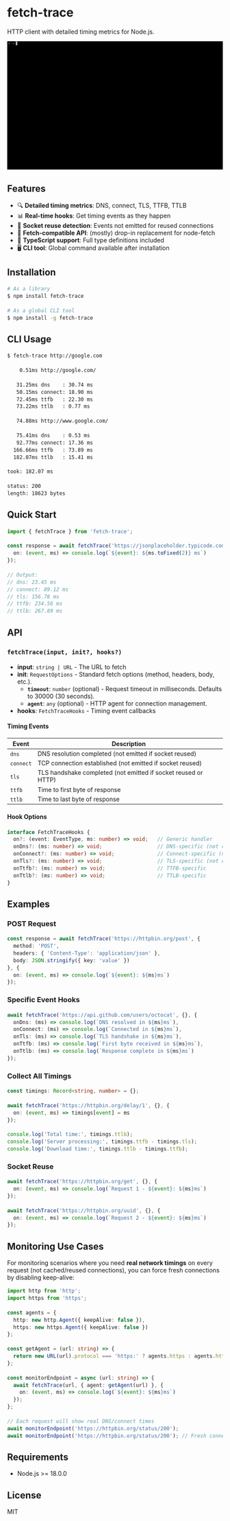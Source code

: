 # fetch-trace

HTTP client with detailed timing metrics for Node.js.

![Demo](demo.gif)

## Features

- 🔍 **Detailed timing metrics**: DNS, connect, TLS, TTFB, TTLB
- 📊 **Real-time hooks**: Get timing events as they happen
- 🚀 **Socket reuse detection**: Events not emitted for reused connections
- 🎯 **Fetch-compatible API**: (mostly) drop-in replacement for node-fetch
- 🔧 **TypeScript support**: Full type definitions included
- 🖥️ **CLI tool**: Global command available after installation

## Installation

```bash
# As a library
$ npm install fetch-trace

# As a global CLI tool
$ npm install -g fetch-trace
```

## CLI Usage

```bash
$ fetch-trace http://google.com

    0.51ms http://google.com/

   31.25ms dns    : 30.74 ms
   50.15ms connect: 18.90 ms
   72.45ms ttfb   : 22.30 ms
   73.22ms ttlb   : 0.77 ms

   74.88ms http://www.google.com/

   75.41ms dns    : 0.53 ms
   92.77ms connect: 17.36 ms
  166.66ms ttfb   : 73.89 ms
  182.07ms ttlb   : 15.41 ms

took: 182.07 ms

status: 200
length: 18623 bytes
```

## Quick Start

```typescript
import { fetchTrace } from 'fetch-trace';

const response = await fetchTrace('https://jsonplaceholder.typicode.com/posts/1', {}, {
  on: (event, ms) => console.log(`${event}: ${ms.toFixed(2)} ms`)
});

// Output:
// dns: 23.45 ms
// connect: 89.12 ms
// tls: 156.78 ms
// ttfb: 234.56 ms
// ttlb: 267.89 ms
```

## API

### `fetchTrace(input, init?, hooks?)`

- **input**: `string | URL` - The URL to fetch
- **init**: `RequestOptions` - Standard fetch options (method, headers, body, etc.).
  - **`timeout`**: `number` (optional) - Request timeout in milliseconds. Defaults to 30000 (30 seconds).
  - **`agent`**: `any` (optional) - HTTP agent for connection management.
- **hooks**: `FetchTraceHooks` - Timing event callbacks

#### Timing Events

| Event | Description |
|-------|-------------|
| `dns` | DNS resolution completed (not emitted if socket reused) |
| `connect` | TCP connection established (not emitted if socket reused) |
| `tls` | TLS handshake completed (not emitted if socket reused or HTTP) |
| `ttfb` | Time to first byte of response |
| `ttlb` | Time to last byte of response |

#### Hook Options

```typescript
interface FetchTraceHooks {
  on?: (event: EventType, ms: number) => void;   // Generic handler
  onDns?: (ms: number) => void;                  // DNS-specific (not called if reused)
  onConnect?: (ms: number) => void;              // Connect-specific (not called if reused)
  onTls?: (ms: number) => void;                  // TLS-specific (not called if reused/HTTP)
  onTtfb?: (ms: number) => void;                 // TTFB-specific
  onTtlb?: (ms: number) => void;                 // TTLB-specific
}
```

## Examples

### POST Request

```typescript
const response = await fetchTrace('https://httpbin.org/post', {
  method: 'POST',
  headers: { 'Content-Type': 'application/json' },
  body: JSON.stringify({ key: 'value' })
}, {
  on: (event, ms) => console.log(`${event}: ${ms}ms`)
});
```

### Specific Event Hooks

```typescript
await fetchTrace('https://api.github.com/users/octocat', {}, {
  onDns: (ms) => console.log(`DNS resolved in ${ms}ms`),
  onConnect: (ms) => console.log(`Connected in ${ms}ms`),
  onTls: (ms) => console.log(`TLS handshake in ${ms}ms`),
  onTtfb: (ms) => console.log(`First byte received in ${ms}ms`),
  onTtlb: (ms) => console.log(`Response complete in ${ms}ms`)
});
```

### Collect All Timings

```typescript
const timings: Record<string, number> = {};

await fetchTrace('https://httpbin.org/delay/1', {}, {
  on: (event, ms) => timings[event] = ms
});

console.log('Total time:', timings.ttlb);
console.log('Server processing:', timings.ttfb - timings.tls);
console.log('Download time:', timings.ttlb - timings.ttfb);
```

### Socket Reuse

```typescript
await fetchTrace('https://httpbin.org/get', {}, {
  on: (event, ms) => console.log(`Request 1 - ${event}: ${ms}ms`)
});

await fetchTrace('https://httpbin.org/uuid', {}, {
  on: (event, ms) => console.log(`Request 2 - ${event}: ${ms}ms`)
});
```

## Monitoring Use Cases

For monitoring scenarios where you need **real network timings** on every request (not cached/reused connections), you can force fresh connections by disabling keep-alive:

```typescript
import http from 'http';
import https from 'https';

const agents = {
  http: new http.Agent({ keepAlive: false }),
  https: new https.Agent({ keepAlive: false })
};

const getAgent = (url: string) => {
  return new URL(url).protocol === 'https:' ? agents.https : agents.http;
};

const monitorEndpoint = async (url: string) => {
  await fetchTrace(url, { agent: getAgent(url) }, {
    on: (event, ms) => console.log(`${event}: ${ms}ms`)
  });
};

// Each request will show real DNS/connect times
await monitorEndpoint('https://httpbin.org/status/200');
await monitorEndpoint('https://httpbin.org/status/200'); // Fresh connection again
```

## Requirements

- Node.js >= 18.0.0

## License

MIT
